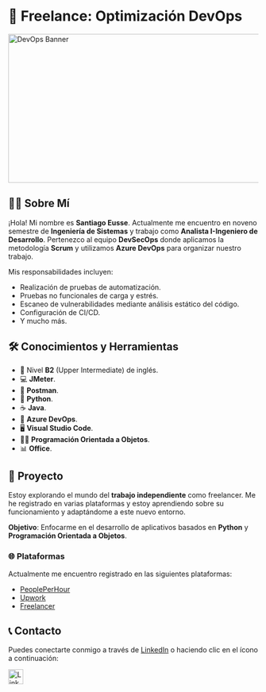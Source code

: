 # 🎯 Freelance: Optimización DevOps
<img src="https://agilidadydevops.net/wp-content/uploads/2022/12/devops_by_dynatrace.png" alt="DevOps Banner" width="600"
height= "300">

## 🙋‍♂️ Sobre Mí
¡Hola! Mi nombre es **Santiago Eusse**. Actualmente me encuentro en noveno semestre de **Ingeniería de Sistemas** y trabajo como **Analista I-Ingeniero de Desarrollo**. Pertenezco al equipo **DevSecOps** donde aplicamos la metodología **Scrum** y utilizamos **Azure DevOps** para organizar nuestro trabajo.

Mis responsabilidades incluyen:
- Realización de pruebas de automatización.
- Pruebas no funcionales de carga y estrés.
- Escaneo de vulnerabilidades mediante análisis estático del código.
- Configuración de CI/CD.
- Y mucho más.

## 🛠️ Conocimientos y Herramientas
- 🙋‍ Nivel **B2** (Upper Intermediate) de inglés.
- 💻 **JMeter**.
- 🧪 **Postman**.
- 🐍 **Python**.
- ☕ **Java**.
- 🚀 **Azure DevOps**.
- 🖥️ **Visual Studio Code**.
- 🧑‍💻 **Programación Orientada a Objetos**.
- 📊 **Office**.

## 🚀 Proyecto
Estoy explorando el mundo del **trabajo independiente** como freelancer. Me he registrado en varias plataformas y estoy aprendiendo sobre su funcionamiento y adaptándome a este nuevo entorno.

**Objetivo**: Enfocarme en el desarrollo de aplicativos basados en **Python** y **Programación Orientada a Objetos**.

### 🌐 Plataformas
Actualmente me encuentro registrado en las siguientes plataformas:
- [PeoplePerHour](https://www.peopleperhour.com/freelancer/santiago-eusse-development-engineer-zzwamaxw)
- [Upwork](https://www.upwork.com/freelancers/~018af8fef3a1a14c71)
- [Freelancer](https://www.freelancer.com/u/Eusse701sg)

## 📞 Contacto
Puedes conectarte conmigo a través de [LinkedIn](https://co.linkedin.com/in/santiago-eusse-gil-638b83220?trk=people-guest_people_search-card) o haciendo clic en el ícono a continuación:

<a href="https://co.linkedin.com/in/santiago-eusse-gil-638b83220?trk=people-guest_people_search-card" target="_blank">
  <img src="https://cdn-icons-png.flaticon.com/512/174/174857.png" alt="LinkedIn" width="30" height="30" style="vertical-align:middle; margin-right:10px;">
</a>

